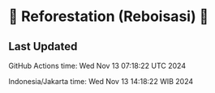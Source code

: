 
# 🌳 Reforestation (Reboisasi) 🌲

## Last Updated

GitHub Actions time: Wed Nov 13 07:18:22 UTC 2024

Indonesia/Jakarta time: Wed Nov 13 14:18:22 WIB 2024
